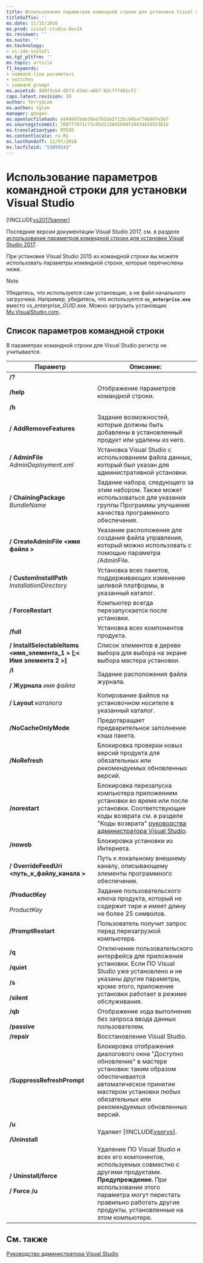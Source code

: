 ```yaml
---
title: Использование параметров командной строки для установки Visual Studio 2015 | Документация Майкрософт
titleSuffix: ''
ms.date: 11/15/2016
ms.prod: visual-studio-dev14
ms.reviewer: ''
ms.suite: ''
ms.technology:
- vs-ide-install
ms.tgt_pltfrm: ''
ms.topic: article
f1_keywords:
- command-line parameters
- switches
- command prompt
ms.assetid: 480f3cb4-d873-434e-a8bf-82cff7401cf2
caps.latest.revision: 10
author: TerryGLee
ms.author: tglee
manager: ghogen
ms.openlocfilehash: e84d9d7bde30ab781da2f135c94baf74b697e567
ms.sourcegitcommit: 708f77071c73c95d212645b00fa943d45d35361b
ms.translationtype: MTE95
ms.contentlocale: ru-RU
ms.lasthandoff: 12/07/2018
ms.locfileid: "53059143"
---
```

# <a name="use-command-line-parameters-to-install-visual-studio"></a>Использование параметров командной строки для установки Visual Studio
[!INCLUDE[vs2017banner](../includes/vs2017banner.md)]

Последние версии документации Visual Studio 2017, см. в разделе [использование параметров командной строки для установки Visual Studio 2017](https://docs.microsoft.com/visualstudio/install/use-command-line-parameters-to-install-visual-studio).

При установке Visual Studio 2015 из командной строки вы можете использовать параметры командной строки, которые перечислены ниже.

> [!NOTE]
>  Убедитесь, что используется сам установщик, а не файл начального загрузчика. Например, убедитесь, что используется **`vs_enterprise.exe`** вместо vs_enterprise_*GUID*.exe. Можно загрузить установщик [My.VisualStudio.com](https://my.visualstudio.com/downloads?q=visual%20studio%20enterprise%202015).

## <a name="list-of-command-line-parameters"></a>Список параметров командной строки
 В параметрах командной строки для Visual Studio регистр не учитывается.

|Параметр|Описание:|
|---------------|-----------------|
|**/?**<br /><br /> **/help**<br /><br /> **/h**|Отображение параметров командной строки.|
|**/ AddRemoveFeatures**|Задание возможностей, которые должны быть добавлены в установленный продукт или удалены из него.|
|**/ AdminFile** *AdminDeployment.xml*|Установка Visual Studio с использованием файла данных, который был указан для административной установки.|
|**/ ChainingPackage** *BundleName*|Задание набора, следующего за этим набором. Также может использоваться для указания группы Программы улучшения качества программного обеспечения.|
|**/ CreateAdminFile \<имя файла >**|Указание расположения для создания файла управления, который можно использовать с помощью параметра /AdminFile.|
|**/ CustomInstallPath** *InstallationDirectory*|Установка всех пакетов, поддерживающих изменение целевой платформы, в указанный каталог.|
|**/ ForceRestart**|Компьютер всегда перезапускается после установки.|
|**/full**|Установка всех компонентов продукта.|
|**/ InstallSelectableItems \<имя_элемента_1 > [;\< Имя элемента 2 >]**|Список элементов в дереве выбора для выбора на экране выбора мастера установки.|
|**/l**<br /><br /> **/ Журнала** *имя файла*|Задание расположения файла журнала.|
|**/ Layout** *каталога*|Копирование файлов на установочном носителе в указанный каталог.|
|**/NoCacheOnlyMode**|Предотвращает предварительное заполнение кэша пакета.|
|**/NoRefresh**|Блокировка проверки новых версий продукта для обязательных или рекомендуемых обновленных версий.|
|**/norestart**|Блокировка перезапуска компьютера приложением установки во время или после установки. Соответствующие коды возврата см. в разделе "Коды возврата" [руководства администратора Visual Studio](../install/visual-studio-administrator-guide.md).|
|**/noweb**|Блокировка установки из Интернета.|
|**/ OverrideFeedUri \<путь_к_файлу_канала >**|Путь к локальному внешнему каналу, описывающему элементы программного обеспечения.|
|**/ProductKey**<br /><br /> *ProductKey*|Задание пользовательского ключа продукта, который не содержит тире и имеет длину не более 25 символов.|
|**/PromptRestart**|Пользователь получит запрос перед перезагрузкой компьютера.|
|**/q**<br /><br /> **/quiet**<br /><br /> **/s**<br /><br /> **/silent**|Отключение пользовательского интерфейса для приложения установки. Если ПО Visual Studio уже установлено и не указаны другие параметры, кроме этого, приложение установки работает в режиме обслуживания.|
|**/qb**<br /><br /> **/passive**|Отображение хода выполнения без запроса ввода данных пользователем.|
|**/repair**|Восстановление Visual Studio.|
|**/SuppressRefreshPrompt**|Блокировка отображения диалогового окна "Доступно обновление" в мастере установки: таким образом обеспечивается автоматическое принятие мастером установки любых обязательных или рекомендуемых обновленных версий.|
|**/u**<br /><br /> **/Uninstall**|Удаляет [!INCLUDE[vsprvs](../includes/vsprvs-md.md)].|
|**/ Uninstall/force**<br /><br /> **/ Force /u**|Удаление ПО Visual Studio и всех его компонентов, используемых совместно с другими продуктами. **Предупреждение.**  При использовании этого параметра могут перестать правильно работать другие продукты, установленные на этом компьютере.|

## <a name="see-also"></a>См. также
 [Руководство администратора Visual Studio](../install/visual-studio-administrator-guide.md)